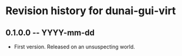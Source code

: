 # Revision history for dunai-gui-virt

## 0.1.0.0 -- YYYY-mm-dd

* First version. Released on an unsuspecting world.
